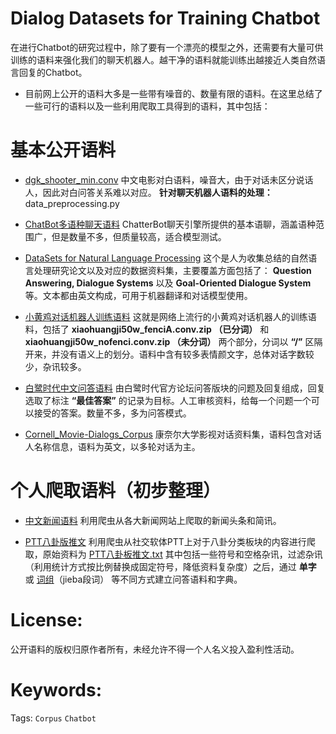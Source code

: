 Dialog Datasets for Training Chatbot
===

在进行Chatbot的研究过程中，除了要有一个漂亮的模型之外，还需要有大量可供训练的语料来强化我们的聊天机器人。越干净的语料就能训练出越接近人类自然语言回复的Chatbot。
- 目前网上公开的语料大多是一些带有噪音的、数量有限的语料。在这里总结了一些可行的语料以及一些利用爬取工具得到的语料，其中包括：

# 基本公开语料

+ [dgk_shooter_min.conv](https://github.com/rustch3n/dgk_lost_conv)
中文电影对白语料，噪音大，由于对话未区分说话人，因此对白问答关系难以对应。
**针对聊天机器人语料的处理：** data_preprocessing.py

+ [ChatBot多语种聊天语料](https://github.com/gunthercox/chatterbot-corpus/tree/master/chatterbot_corpus/data/)
ChatterBot聊天引擎所提供的基本语聊，涵盖语种范围广，但是数量不多，但质量较高，适合模型测试。

+ [DataSets for Natural Language Processing](https://github.com/karthikncode/nlp-datasets#question-answering)
这个是人为收集总结的自然语言处理研究论文以及对应的数据资料集，主要覆盖方面包括了： **Question Answering, Dialogue Systems** 以及 **Goal-Oriented Dialogue System** 等。文本都由英文构成，可用于机器翻译和对话模型使用。

+ [小黄鸡对话机器人训练语料](https://github.com/rustch3n/dgk_lost_conv/tree/master/results)
这就是网络上流行的小黄鸡对话机器人的训练语料，包括了 **xiaohuangji50w_fenciA.conv.zip （已分词）** 和 **xiaohuangji50w_nofenci.conv.zip （未分词）** 两个部分，分词以 **“/”** 区隔开来，并没有语义上的划分。语料中含有较多表情颜文字，总体对话字数较少，杂讯较多。

+ [白鹭时代中文问答语料](https://github.com/Samurais/egret-wenda-corpus)
由白鹭时代官方论坛问答版块的问题及回复组成，回复选取了标注 **“最佳答案”** 的记录为目标。人工审核资料，给每一个问题一个可以接受的答案。数量不多，多为问答模式。

+ [Cornell_Movie-Dialogs_Corpus](https://www.cs.cornell.edu/~cristian/Cornell_Movie-Dialogs_Corpus.html)
康奈尔大学影视对话资料集，语料包含对话人名称信息，语料为英文，以多轮对话为主。

# 个人爬取语料（初步整理）

+ [中文新闻语料](https://github.com/EternalFeather/Chatbot-Training-Corpus/tree/master/news%20corpus)
利用爬虫从各大新闻网站上爬取的新闻头条和简讯。

+ [PTT八卦版推文](https://github.com/EternalFeather/Chatbot-Training-Corpus/tree/master/PTT_charactors)
利用爬虫从社交软体PTT上对于八卦分类板块的内容进行爬取，原始资料为 [PTT八卦板推文.txt](https://github.com/EternalFeather/Chatbot-Training-Corpus/blob/master/PTT%E5%85%AB%E5%8D%A6%E6%9D%BF%E6%8E%A8%E6%96%87.txt) 其中包括一些符号和空格杂讯，过滤杂讯（利用统计方式按比例替换成固定符号，降低资料复杂度）之后，通过 **单字** 或 [词组](https://github.com/EternalFeather/Chatbot-Training-Corpus/tree/master/PTT_words)（jieba段词） 等不同方式建立问答语料和字典。

# License:

公开语料的版权归原作者所有，未经允许不得一个人名义投入盈利性活动。

# Keywords:

Tags: `Corpus` `Chatbot`
